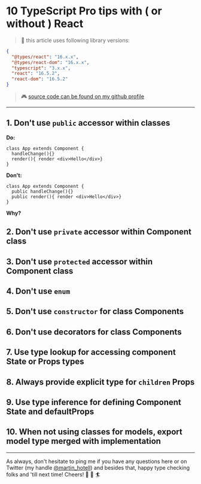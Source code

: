 # 10 TypeScript Pro tips with ( or without ) React

> 🎒 this article uses following library versions:

```json
{
  "@types/react": "16.x.x",
  "@types/react-dom": "16.x.x",
  "typescript": "3.x.x",
  "react": "16.5.2",
  "react-dom": "16.5.2"
}
```

> 🎮 [source code can be found on my github profile](https://github.com/Hotell/blogposts/tree/master/{date}/{title})

---

## 1. Don't use `public` accessor within classes

**Do:**

```tsx
class App extends Component {
  handleChange(){}
  render(){ render <div>Hello</div>}
}
```

**Don't:**

```tsx
class App extends Component {
  public handleChange(){}
  public render(){ render <div>Hello</div>}
}
```

**Why?**

## 2. Don't use `private` accessor within Component class

## 3. Don't use `protected` accessor within Component class

## 4. Don't use `enum`

## 5. Don't use `constructor` for class Components

## 6. Don't use decorators for class Components

## 7. Use type lookup for accessing component State or Props types

## 8. Always provide explicit type for `children` Props

## 9. Use type inference for defining Component State and defaultProps

## 10. When not using classes for models, export model type merged with implementation

---

As always, don't hesitate to ping me if you have any questions here or on Twitter (my handle [@martin_hotell](https://twitter.com/martin_hotell)) and besides that, happy type checking folks and 'till next time! Cheers! 🖖 🌊 🏄
